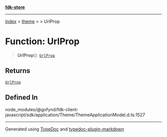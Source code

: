 [**fdk-store**](../../../README.md)
***

[Index](../../../API.md) > [theme](../../README.md) > [<internal>](../README.md) > UrlProp

# Function: UrlProp

> **UrlProp**(): [`UrlProp`](../type-aliases/type-alias.UrlProp.md)

## Returns

[`UrlProp`](../type-aliases/type-alias.UrlProp.md)

## Defined In

node\_modules/@gofynd/fdk-client-javascript/sdk/application/Theme/ThemeApplicationModel.d.ts:1527

***
Generated using [TypeDoc](https://typedoc.org/) and [typedoc-plugin-markdown](https://www.npmjs.com/package/typedoc-plugin-markdown)
